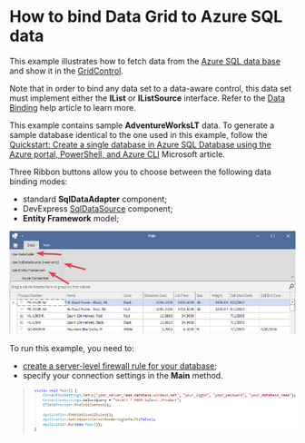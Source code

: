 # How to bind Data Grid to Azure SQL data


This example illustrates how to fetch data from the [Azure SQL data base](https://azure.microsoft.com/en-us/services/sql-database/) and show it in the [GridControl](https://docs.devexpress.com/WindowsForms/DevExpress.XtraGrid.GridControl).

Note that in order to bind any data set to a data-aware control, this data set must implement either the **IList** or **IListSource** interface. Refer to the [Data Binding](https://docs.devexpress.com/WindowsForms/634/controls-and-libraries/data-grid/data-binding) help article to learn more.

This example contains sample **AdventureWorksLT** data. To generate a sample database identical to the one used in this example, follow the [Quickstart: Create a single database in Azure SQL Database using the Azure portal, PowerShell, and Azure CLI](https://docs.microsoft.com/en-us/azure/sql-database/sql-database-single-database-get-started?tabs=azure-portal) Microsoft article.

Three Ribbon buttons allow you to choose between the following data binding modes:

* standard **SqlDataAdapter** component;
* DevExpress [SqlDataSource](https://docs.devexpress.com/CoreLibraries/DevExpress.DataAccess.Sql.SqlDataSource) component;
* **Entity Framework** model;

![alt text](grid.png)

To run this example, you need to:
* [create a server-level firewall rule for your database](https://docs.microsoft.com/en-us/azure/sql-database/sql-database-server-level-firewall-rule);
* specify your connection settings in the **Main** method.
> ![alt text](code.png)

